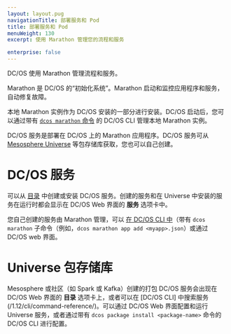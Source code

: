 ```yaml
---
layout: layout.pug
navigationTitle: 部署服务和 Pod
title: 部署服务和 Pod
menuWeight: 130
excerpt: 使用 Marathon 管理您的流程和服务

enterprise: false
---
```


DC/OS 使用 Marathon 管理流程和服务。

Marathon 是 DC/OS 的“初始化系统”。Marathon 启动和监控应用程序和服务，自动修复故障。

本地 Marathon 实例作为 DC/OS 安装的一部分进行安装。DC/OS 启动后，您可以通过带有 [`dcos marathon` 命令](../cli/command-reference/dcos-marathon/) 的 DC/OS CLI 管理本地 Marathon 实例。

DC/OS 服务是部署在 DC/OS 上的 Marathon 应用程序。DC/OS 服务可从 [Mesosphere Universe](/1.12/overview/concepts/#mesosphere-universe) 等包存储库获取，您也可以自己创建。

# DC/OS 服务

可以从 [目录](/1.12/gui/catalog/) 中创建或安装 DC/OS 服务。创建的服务和在 Universe 中安装的服务在运行时都会显示在 DC/OS Web 界面的 **服务** 选项卡中。

您自己创建的服务由 Marathon 管理，可以 [在 DC/OS CLI 中](/1.12/cli/command-reference/)（带有 `dcos marathon` 子命令（例如，`dcos marathon app add <myapp>.json`）或通过 DC/OS web 界面。

# Universe 包存储库
Mesosphere 或社区（如 Spark 或 Kafka）创建的打包 DC/OS 服务会出现在 DC/OS Web 界面的 **目录** 选项卡上，或者可以在 [DC/OS CLI] 中搜索服务(/1.12/cli/command-reference/)。可以通过 DC/OS Web 界面配置和运行 Universe 服务，或者通过带有 `dcos package install <package-name>` 命令的 DC/OS CLI 进行配置。
